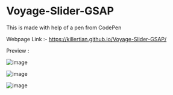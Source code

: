 # Voyage-Slider-GSAP

 This is made with help of a pen from CodePen
 
 Webpage Link :- https://killertian.github.io/Voyage-Slider-GSAP/
 
 Preview :
 
 ![image](https://user-images.githubusercontent.com/77867638/230952549-7eb2df6f-752f-48fd-9152-f2107a6223a8.png)

![image](https://user-images.githubusercontent.com/77867638/230952596-0365f95e-3b5f-4baa-8106-11143028e3b3.png)

![image](https://user-images.githubusercontent.com/77867638/230952636-ec8a7a2b-dbe1-4975-bef8-45d7db70591e.png)

